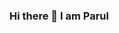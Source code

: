 ### Hi there 👋 I am Parul

<!--
**parulbaderia/parulbaderia** is a ✨ _special_ ✨ repository because its `README.md` (this file) appears on your GitHub profile.

Here are some ideas to get you started:

- 🔭 I’m currently working on SQL, Python and Tableau projects.
-- 🌱 I’m currently learning 
-- 👯 I’m looking to collaborate on ...
-- 🤔 I’m looking for help with ...
-- 💬 Ask me about ...
- 📫 How to reach me: parulbaderia.2808@gmail.com | pbaderia@clarku.edu
- 😄 Pronouns: ...
- ⚡ Fun fact: I love to create something useful out of the waste.
-->
